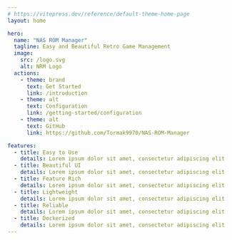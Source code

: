 ```yaml
---
# https://vitepress.dev/reference/default-theme-home-page
layout: home

hero:
  name: "NAS ROM Manager"
  tagline: Easy and Beautiful Retro Game Management
  image:
    src: /logo.svg
    alt: NRM Logo
  actions:
    - theme: brand
      text: Get Started
      link: /introduction
    - theme: alt
      text: Configuration
      link: /getting-started/configuration
    - theme: alt
      text: GitHub
      link: https://github.com/Tormak9970/NAS-ROM-Manager

features:
  - title: Easy to Use
    details: Lorem ipsum dolor sit amet, consectetur adipiscing elit
  - title: Beautiful UI
    details: Lorem ipsum dolor sit amet, consectetur adipiscing elit
  - title: Feature Rich
    details: Lorem ipsum dolor sit amet, consectetur adipiscing elit
  - title: Lightweight
    details: Lorem ipsum dolor sit amet, consectetur adipiscing elit
  - title: Reliable
    details: Lorem ipsum dolor sit amet, consectetur adipiscing elit
  - title: Dockerized
    details: Lorem ipsum dolor sit amet, consectetur adipiscing elit
---
```


